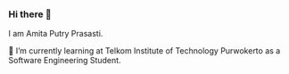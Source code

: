 ### Hi there 👋

I am Amita Putry Prasasti.

🌱 I’m currently learning at Telkom Institute of Technology Purwokerto as a Software Engineering Student. 

